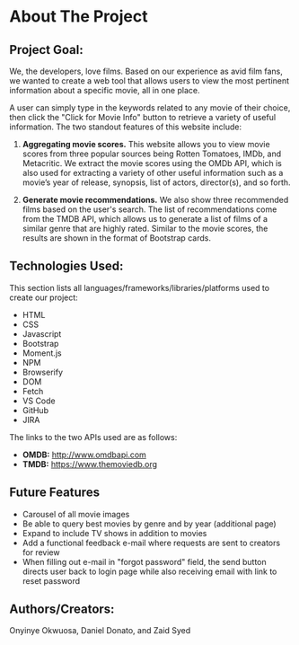 # About The Project

## Project Goal:

We, the developers, love films. Based on our experience as avid film fans, we wanted to create a web tool that allows users to view the most pertinent information about a specific movie, all in one place. 

A user can simply type in the keywords related to any movie of their choice, then click the "Click for Movie Info" button to retrieve a variety of useful information. The two standout features of this website include:

1)  **Aggregating movie scores.** This website allows you to view movie scores from three popular sources being Rotten Tomatoes, IMDb, and Metacritic. We extract the movie scores using the OMDb API, which is also used for extracting a variety of other useful information such as a movie’s year of release, synopsis, list of actors, director(s), and so forth.

2) **Generate movie recommendations.** We also show three recommended films based on the user's search. The list of recommendations come from the TMDB API, which allows us to generate a list of films of a similar genre that are highly rated. Similar to the movie scores, the results are shown in the format of Bootstrap cards.

## Technologies Used:

This section lists all languages/frameworks/libraries/platforms used to create our project:

* HTML
* CSS
* Javascript
* Bootstrap
* Moment.js
* NPM
* Browserify
* DOM
* Fetch 
* VS Code
* GitHub
* JIRA

The links to the two APIs used are as follows:

* **OMDB:** http://www.omdbapi.com
* **TMDB:** https://www.themoviedb.org

## Future Features

* Carousel of all movie images
* Be able to query best movies by genre and by year (additional page)
* Expand to include TV shows in addition to movies
* Add a functional feedback e-mail where requests are sent to creators for review
* When filling out e-mail in "forgot password" field, the send button directs user back to login page while also receiving email with link to reset password

## Authors/Creators: 

Onyinye Okwuosa, Daniel Donato, and Zaid Syed




